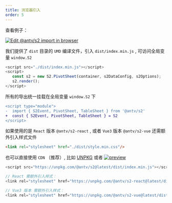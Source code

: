 ```yaml
---
title: 浏览器引入
order: 5
---
```


查看例子：

[![Edit @antv/s2 import in browser](https://codesandbox.io/static/img/play-codesandbox.svg)](https://codesandbox.io/s/antv-s2-import-in-browser-z6uspx?autoresize=1&fontsize=14&hidenavigation=1&theme=dark)

我们提供了 `dist` 目录的 `UMD` 编译文件，引入 `dist/index.min.js` , 可访问全局变量 `window.S2`

```ts
<script src="./dist/index.min.js"></script>
<script>
   const s2 = new S2.PivotSheet(container, s2DataConfig, s2Options);
   s2.render();
</script>
```

所有的导出统一挂载在全局变量 `window.S2` 下

```diff
<script type="module">
-  import { S2Event, PivotSheet, TableSheet } from '@antv/s2'
+  const { S2Event, PivotSheet, TableSheet } = S2
</script>
```

如果使用的是 `React` 版本 `@antv/s2-react` , 或者 `Vue3` 版本 `@antv/s2-vue` 还需额外引入样式文件

```html
<link rel="stylesheet" href="./dist/style.min.css"/>
```

也可以直接使用 `CDN` （推荐）, 比如 [UNPKG](https://unpkg.com/@antv/s2@latest) 或者 [![preview](https://data.jsdelivr.com/v1/package/npm/@antv/s2/badge)](https://www.jsdelivr.com/package/npm/@antv/s2)

```js
<script src="https://unpkg.com/@antv/s2@latest/dist/index.min.js"></script>

// React 需额外引入样式：
<link rel="stylesheet" href="https://unpkg.com/@antv/s2-react@latest/dist/style.min.css"/>

// Vue3 版本 需额外引入样式：
<link rel="stylesheet" href="https://unpkg.com/@antv/s2-vue@latest/dist/style.min.css"/>
```
